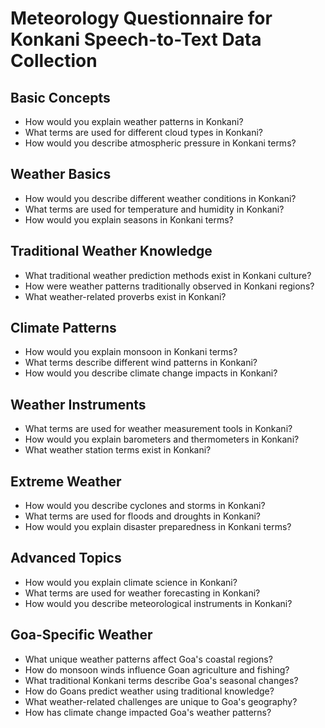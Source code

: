 # Meteorology Questionnaire for Konkani Speech-to-Text Data Collection

## Basic Concepts

- How would you explain weather patterns in Konkani?
- What terms are used for different cloud types in Konkani?
- How would you describe atmospheric pressure in Konkani terms?

## Weather Basics

- How would you describe different weather conditions in Konkani?
- What terms are used for temperature and humidity in Konkani?
- How would you explain seasons in Konkani terms?

## Traditional Weather Knowledge

- What traditional weather prediction methods exist in Konkani culture?
- How were weather patterns traditionally observed in Konkani regions?
- What weather-related proverbs exist in Konkani?

## Climate Patterns

- How would you explain monsoon in Konkani terms?
- What terms describe different wind patterns in Konkani?
- How would you describe climate change impacts in Konkani?

## Weather Instruments

- What terms are used for weather measurement tools in Konkani?
- How would you explain barometers and thermometers in Konkani?
- What weather station terms exist in Konkani?

## Extreme Weather

- How would you describe cyclones and storms in Konkani?
- What terms are used for floods and droughts in Konkani?
- How would you explain disaster preparedness in Konkani terms?

## Advanced Topics

- How would you explain climate science in Konkani?
- What terms are used for weather forecasting in Konkani?
- How would you describe meteorological instruments in Konkani?

## Goa-Specific Weather

- What unique weather patterns affect Goa's coastal regions?
- How do monsoon winds influence Goan agriculture and fishing?
- What traditional Konkani terms describe Goa's seasonal changes?
- How do Goans predict weather using traditional knowledge?
- What weather-related challenges are unique to Goa's geography?
- How has climate change impacted Goa's weather patterns?
